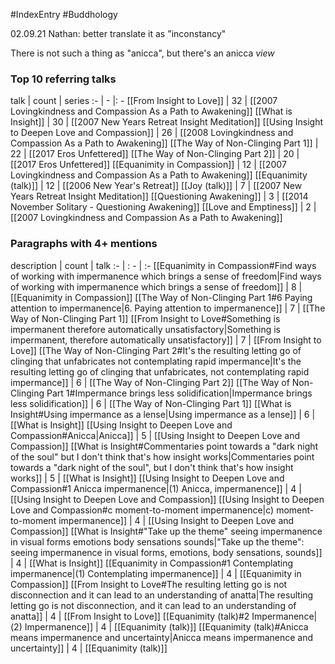 #IndexEntry #Buddhology

02.09.21 Nathan: better translate it as "inconstancy"

There is not such a thing as "anicca", but there's an anicca _view_

### Top 10 referring talks
talk | count | series
:- | - |: -
[[From Insight to Love]] | 32 | [[2007 Lovingkindness and Compassion As a Path to Awakening]]
[[What is Insight]] | 30 | [[2007 New Years Retreat Insight Meditation]]
[[Using Insight to Deepen Love and Compassion]] | 26 | [[2008 Lovingkindness and Compassion As a Path to Awakening]]
[[The Way of Non-Clinging Part 1]] | 22 | [[2017 Eros Unfettered]]
[[The Way of Non-Clinging Part 2]] | 20 | [[2017 Eros Unfettered]]
[[Equanimity in Compassion]] | 12 | [[2007 Lovingkindness and Compassion As a Path to Awakening]]
[[Equanimity (talk)]] | 12 | [[2006 New Year's Retreat]]
[[Joy (talk)]] | 7 | [[2007 New Years Retreat Insight Meditation]]
[[Questioning Awakening]] | 3 | [[2014 November Solitary - Questioning Awakening]]
[[Love and Emptiness]] | 2 | [[2007 Lovingkindness and Compassion As a Path to Awakening]]

### Paragraphs with 4+ mentions
description | count | talk
:- | : - | :-
[[Equanimity in Compassion#Find ways of working with impermanence which brings a sense of freedom\|Find ways of working with impermanence which brings a sense of freedom]] | 8 | [[Equanimity in Compassion]]
[[The Way of Non-Clinging Part 1#6 Paying attention to impermanence\|6. Paying attention to impermanence]] | 7 | [[The Way of Non-Clinging Part 1]]
[[From Insight to Love#Something is impermanent therefore automatically unsatisfactory\|Something is impermanent, therefore automatically unsatisfactory]] | 7 | [[From Insight to Love]]
[[The Way of Non-Clinging Part 2#It's the resulting letting go of clinging that unfabricates not contemplating rapid impermance\|It's the resulting letting go of clinging that unfabricates, not contemplating rapid impermance]] | 6 | [[The Way of Non-Clinging Part 2]]
[[The Way of Non-Clinging Part 1#Impermance brings less solidification\|Impermance brings less solidification]] | 6 | [[The Way of Non-Clinging Part 1]]
[[What is Insight#Using impermance as a lense\|Using impermance as a lense]] | 6 | [[What is Insight]]
[[Using Insight to Deepen Love and Compassion#Anicca\|Anicca]] | 5 | [[Using Insight to Deepen Love and Compassion]]
[[What is Insight#Commentaries point towards a "dark night of the soul" but I don't think that's how insight works\|Commentaries point towards a "dark night of the soul", but I don't think that's how insight works]] | 5 | [[What is Insight]]
[[Using Insight to Deepen Love and Compassion#1 Anicca impermanence\|(1) Anicca, impermanence]] | 4 | [[Using Insight to Deepen Love and Compassion]]
[[Using Insight to Deepen Love and Compassion#c moment-to-moment impermanence\|c) moment-to-moment impermanence]] | 4 | [[Using Insight to Deepen Love and Compassion]]
[[What is Insight#"Take up the theme" seeing impermanence in visual forms emotions body sensations sounds\|"Take up the theme": seeing impermanence in visual forms, emotions, body sensations, sounds]] | 4 | [[What is Insight]]
[[Equanimity in Compassion#1 Contemplating impermanence\|(1) Contemplating impermanence]] | 4 | [[Equanimity in Compassion]]
[[From Insight to Love#The resulting letting go is not disconnection and it can lead to an understanding of anatta\|The resulting letting go is not disconnection, and it can lead to an understanding of anatta]] | 4 | [[From Insight to Love]]
[[Equanimity (talk)#2 Impermanence\|(2) Impermanence]] | 4 | [[Equanimity (talk)]]
[[Equanimity (talk)#Anicca means impermanence and uncertainty\|Anicca means impermanence and uncertainty]] | 4 | [[Equanimity (talk)]]

